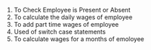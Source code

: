 1) To Check Employee is Present or Absent
2) To calculate the daily wages of employee
3) To add part time wages of employee
4) Used of switch case statements
5) To calculate wages for a months of emoloyee
